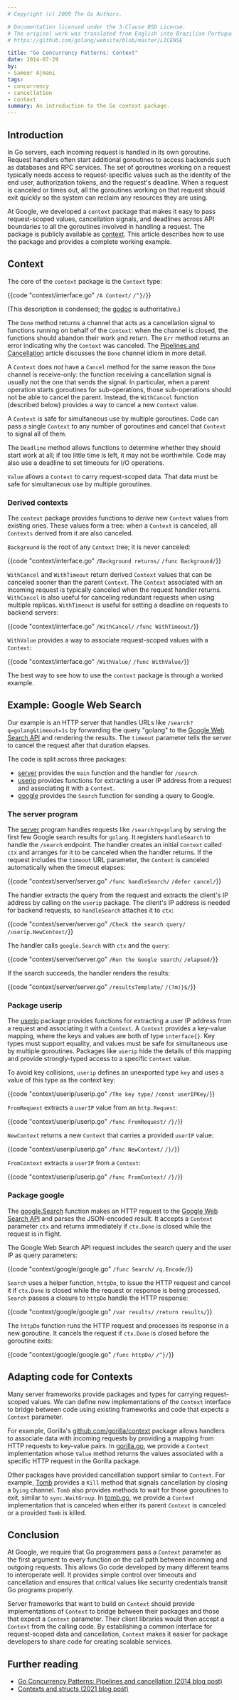 ```yaml
---
# Copyright (c) 2009 The Go Authors.

# Documentation licensed under the 3-Clause BSD License.
# The original work was translated from English into Brazilian Portuguese.
# https://github.com/golang/website/blob/master/LICENSE

title: "Go Concurrency Patterns: Context"
date: 2014-07-29
by:
- Sameer Ajmani
tags:
- concurrency
- cancellation
- context
summary: An introduction to the Go context package.
---
```


## Introduction

In Go servers, each incoming request is handled in its own goroutine.
Request handlers often start additional goroutines to access backends such as
databases and RPC services.
The set of goroutines working on a request typically needs access to
request-specific values such as the identity of the end user, authorization
tokens, and the request's deadline.
When a request is canceled or times out, all the goroutines working on that
request should exit quickly so the system can reclaim any resources they are
using.

At Google, we developed a `context` package that makes it easy to pass
request-scoped values, cancellation signals, and deadlines across API boundaries
to all the goroutines involved in handling a request.
The package is publicly available as
[context](/pkg/context).
This article describes how to use the package and provides a complete working
example.

## Context

The core of the `context` package is the `Context` type:

{{code "context/interface.go" `/A Context/` `/^}/`}}

(This description is condensed; the
[godoc](/pkg/context) is authoritative.)

The `Done` method returns a channel that acts as a cancellation signal to
functions running on behalf of the `Context`: when the channel is closed, the
functions should abandon their work and return.
The `Err` method returns an error indicating why the `Context` was canceled.
The [Pipelines and Cancellation](/blog/pipelines) article discusses the `Done`
channel idiom in more detail.

A `Context` does _not_ have a `Cancel` method for the same reason the `Done`
channel is receive-only: the function receiving a cancellation signal is usually
not the one that sends the signal.
In particular, when a parent operation starts goroutines for sub-operations,
those sub-operations should not be able to cancel the parent.
Instead, the `WithCancel` function (described below) provides a way to cancel a
new `Context` value.

A `Context` is safe for simultaneous use by multiple goroutines.
Code can pass a single `Context` to any number of goroutines and cancel that
`Context` to signal all of them.

The `Deadline` method allows functions to determine whether they should start
work at all; if too little time is left, it may not be worthwhile.
Code may also use a deadline to set timeouts for I/O operations.

`Value` allows a `Context` to carry request-scoped data.
That data must be safe for simultaneous use by multiple goroutines.

### Derived contexts

The `context` package provides functions to _derive_ new `Context` values from
existing ones.
These values form a tree: when a `Context` is canceled, all `Contexts` derived
from it are also canceled.

`Background` is the root of any `Context` tree; it is never canceled:

{{code "context/interface.go" `/Background returns/` `/func Background/`}}

`WithCancel` and `WithTimeout` return derived `Context` values that can be
canceled sooner than the parent `Context`.
The `Context` associated with an incoming request is typically canceled when the
request handler returns.
`WithCancel` is also useful for canceling redundant requests when using multiple
replicas.
`WithTimeout` is useful for setting a deadline on requests to backend servers:

{{code "context/interface.go" `/WithCancel/` `/func WithTimeout/`}}

`WithValue` provides a way to associate request-scoped values with a `Context`:

{{code "context/interface.go" `/WithValue/` `/func WithValue/`}}

The best way to see how to use the `context` package is through a worked
example.

## Example: Google Web Search

Our example is an HTTP server that handles URLs like
`/search?q=golang&timeout=1s` by forwarding the query "golang" to the
[Google Web Search API](https://developers.google.com/web-search/docs/) and
rendering the results.
The `timeout` parameter tells the server to cancel the request after that
duration elapses.

The code is split across three packages:

  - [server](context/server/server.go) provides the `main` function and the handler for `/search`.
  - [userip](context/userip/userip.go) provides functions for extracting a user IP address from a request and associating it with a `Context`.
  - [google](context/google/google.go) provides the `Search` function for sending a query to Google.

### The server program

The [server](context/server/server.go) program handles requests like
`/search?q=golang` by serving the first few Google search results for `golang`.
It registers `handleSearch` to handle the `/search` endpoint.
The handler creates an initial `Context` called `ctx` and arranges for it to be
canceled when the handler returns.
If the request includes the `timeout` URL parameter, the `Context` is canceled
automatically when the timeout elapses:

{{code "context/server/server.go" `/func handleSearch/` `/defer cancel/`}}

The handler extracts the query from the request and extracts the client's IP
address by calling on the `userip` package.
The client's IP address is needed for backend requests, so `handleSearch`
attaches it to `ctx`:

{{code "context/server/server.go" `/Check the search query/` `/userip.NewContext/`}}

The handler calls `google.Search` with `ctx` and the `query`:

{{code "context/server/server.go" `/Run the Google search/` `/elapsed/`}}

If the search succeeds, the handler renders the results:

{{code "context/server/server.go" `/resultsTemplate/` `/(?m)}$/`}}

### Package userip

The [userip](context/userip/userip.go) package provides functions for
extracting a user IP address from a request and associating it with a `Context`.
A `Context` provides a key-value mapping, where the keys and values are both of
type `interface{}`.
Key types must support equality, and values must be safe for simultaneous use by
multiple goroutines.
Packages like `userip` hide the details of this mapping and provide
strongly-typed access to a specific `Context` value.

To avoid key collisions, `userip` defines an unexported type `key` and uses
a value of this type as the context key:

{{code "context/userip/userip.go" `/The key type/` `/const userIPKey/`}}

`FromRequest` extracts a `userIP` value from an `http.Request`:

{{code "context/userip/userip.go" `/func FromRequest/` `/}/`}}

`NewContext` returns a new `Context` that carries a provided `userIP` value:

{{code "context/userip/userip.go" `/func NewContext/` `/}/`}}

`FromContext` extracts a `userIP` from a `Context`:

{{code "context/userip/userip.go" `/func FromContext/` `/}/`}}

### Package google

The [google.Search](context/google/google.go) function makes an HTTP request
to the [Google Web Search API](https://developers.google.com/web-search/docs/)
and parses the JSON-encoded result.
It accepts a `Context` parameter `ctx` and returns immediately if `ctx.Done` is
closed while the request is in flight.

The Google Web Search API request includes the search query and the user IP as
query parameters:

{{code "context/google/google.go" `/func Search/` `/q.Encode/`}}

`Search` uses a helper function, `httpDo`, to issue the HTTP request and cancel
it if `ctx.Done` is closed while the request or response is being processed.
`Search` passes a closure to `httpDo` handle the HTTP response:

{{code "context/google/google.go" `/var results/` `/return results/`}}

The `httpDo` function runs the HTTP request and processes its response in a new
goroutine.
It cancels the request if `ctx.Done` is closed before the goroutine exits:

{{code "context/google/google.go" `/func httpDo/` `/^}/`}}

## Adapting code for Contexts

Many server frameworks provide packages and types for carrying request-scoped
values.
We can define new implementations of the `Context` interface to bridge between
code using existing frameworks and code that expects a `Context` parameter.

For example, Gorilla's
[github.com/gorilla/context](http://www.gorillatoolkit.org/pkg/context)
package allows handlers to associate data with incoming requests by providing a
mapping from HTTP requests to key-value pairs.
In [gorilla.go](context/gorilla/gorilla.go), we provide a `Context`
implementation whose `Value` method returns the values associated with a
specific HTTP request in the Gorilla package.

Other packages have provided cancellation support similar to `Context`.
For example, [Tomb](https://godoc.org/gopkg.in/tomb.v2) provides a `Kill`
method that signals cancellation by closing a `Dying` channel.
`Tomb` also provides methods to wait for those goroutines to exit, similar to
`sync.WaitGroup`.
In [tomb.go](context/tomb/tomb.go), we provide a `Context` implementation that
is canceled when either its parent `Context` is canceled or a provided `Tomb` is
killed.

## Conclusion

At Google, we require that Go programmers pass a `Context` parameter as the
first argument to every function on the call path between incoming and outgoing
requests.
This allows Go code developed by many different teams to interoperate well.
It provides simple control over timeouts and cancellation and ensures that
critical values like security credentials transit Go programs properly.

Server frameworks that want to build on `Context` should provide implementations
of `Context` to bridge between their packages and those that expect a `Context`
parameter.
Their client libraries would then accept a `Context` from the calling code.
By establishing a common interface for request-scoped data and cancellation,
`Context` makes it easier for package developers to share code for creating
scalable services.

## Further reading

- [Go Concurrency Patterns: Pipelines and cancellation (2014 blog post)](pipelines.md)
- [Contexts and structs (2021 blog post)](context-and-structs.md)
